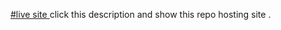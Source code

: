 <a target="_blank" href="https://najmull.github.io/responsive-assginment-Ph1/"> #live site  </a> click this description and show this repo hosting site .
